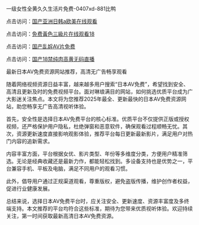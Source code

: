 一级女性全黄久久生活片免费-0407xd-881比鸭


点击访问：<a href="https://rtj-3zo.pages.dev/">国产亚洲日韩a欧美在线观看</a>

点击访问：<a href="https://gda-c7m.pages.dev/">免费黃色三級片在线观看18</a>

点击访问：<a href="https://gfd-5xg.pages.dev/">国产乱婬AV片免费</a>

点击访问：<a href="https://fdhf-454.pages.dev/">国产18禁纯肉高黄无码直播</a>


最新日本AV免费资源网站推荐，高清无广告畅享观看

随着网络视频资源日益丰富，越来越多用户搜索“日本AV免费”，希望找到安全、高清且更新及时的免费视频平台。面对琳琅满目的网站，如何挑选优质平台成为广大影迷关注焦点。本文将为您推荐2025年最全、更新最快的日本AV免费资源网站，助您畅享无广告高清视听体验。

首先，安全性是选择日本AV免费平台的核心标准。优质平台不仅提供正版或授权视频，还严格保护用户隐私，杜绝弹窗和恶意软件，确保观看过程顺畅无忧。其次，资源更新速度直接影响观影体验，推荐平台每日更新最新影片，满足用户对热门内容的追新需求。

内容丰富方面，平台根据女优、影片类型、年份等多维度分类，方便用户精准筛选。无论是经典收藏还是最新力作，都能轻松找到。多设备支持也是优势之一，平台兼容手机、平板及电脑，满足不同用户的观看习惯。

此外，倡导用户通过正规渠道观看，尊重版权，避免盗版传播，维护创作者权益，促进行业健康发展。

总结来说，选择日本AV免费平台时，应关注安全、更新速度、资源丰富度及多终端支持。本文推荐的平台均符合这些标准，期待为您带来优质视听体验。欢迎持续关注，第一时间获取最新高清日本AV免费资源。



<span style="display:none;">[Canonical link](https://github.com/xduan266/45391 ）</span>
